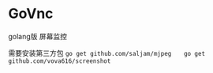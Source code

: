 # GoVnc
golang版 屏幕监控   

需要安装第三方包
`go get github.com/saljam/mjpeg   `
`go get github.com/vova616/screenshot`


